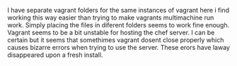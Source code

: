 I have separate vagrant folders for the same instances of vagrant here i find working this way easier than trying to make vagrants multimachine run work. Simply placing the files in diferent folders seems to work fine enough.
 Vagrant seems to be a bit unstable for hosting the chef server. I can be certain but it seems that somethimes vagrant dosent close properly which causes bizarre errors when trying to use the server. These erors have laway disappeared upon a fresh install.
